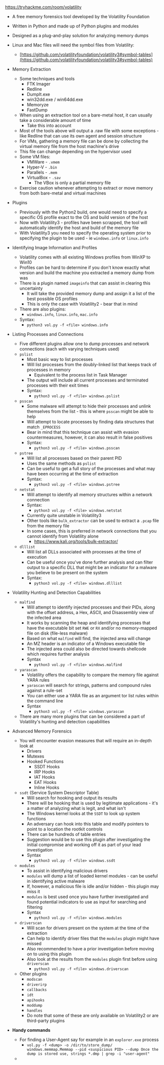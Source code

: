 https://tryhackme.com/room/volatility
- A free memory forensics tool developed by the Volatility Foundation
- Written in Python and made up of Python plugins and modules
- Designed as a plug-and-play solution for analyzing memory dumps

- Linux and Mac files will need the symbol files from Volatility:
	- [https://github.com/volatilityfoundation/volatility3#symbol-tables](https://github.com/volatilityfoundation/volatility3#symbol-tables)

- Memory Extraction
	- Some techniques and tools
		- FTK Imager
		- Redline
		- DumpIt.exe
		- win32dd.exe / win64dd.exe
		- Memoryze
		- FastDump
	- When using an extraction tool on a bare-metal host, it can usually take a considerable amount of time
		- Take this into account
	- Most of the tools above will output a .raw file with some exceptions - like Redline that can use its own agent and session structure
	- For VMs, gathering a memory file can be done by collecting the virtual memory file from the host machine's drive
	- This file can change depending on the hypervisor used
	- Some VM files:
		- VMWare - `.vmem`
		- Hyper-V - `.bin`
		- Parallels - `.mem`
		- VirtualBox - `.sav`
			- The VBox is only a partial memory file
	- Exercise caution whenever attempting to extract or move memory from both bare-metal and virtual machines

- Plugins
	- Previously with the Python2 build, one would need to specify a specific OS profile exact to the OS and build version of the host
	- Now with Volatility3 - profiles have been scrapped, the tool will automatically identify the host and build of the memory file
	- With Volatility3 you need to specify the operating system prior to specifying the plugin to be used - ie `windows.info` or `linux.info`

- Identifying Image Information and Profiles
	- Volatility comes with all existing Windows profiles from WinXP to Win10
	- Profiles can be hard to determine if you don't know exactly what version and build the machine you extracted a memory dump from was
	- There is a plugin named `imageinfo` that can assist in clearing this uncertainty
		- It will take the provided memory dump and assign it a list of the best possible OS profiles
		- This is only the case with Volatility2 - bear that in mind
	- There are also plugins:
		- `windows.info`, `linux.info`, `mac.info` 
	- Syntax:
		- `python3 vol.py -f <file> windows.info`

- Listing Processes and Connections
	- Five different plugins allow one to dump processes and network connections (each with varying techniques used) 
	- `pslist`
		- Most basic way to list processes
		- Will list processes from the doubly-linked list that keeps track of processes in memory
			- Equivalent to the process list in Task Manager
		- The output will include all current processes and terminated processes with their exit times
		- Syntax:
			- `python3 vol.py -f <file> windows.pslist`
	- `psscan`
		- Some malware will attempt to hide their processes and unlink themselves from the list - this is where `psscan` might be able to help
		- Will attempt to locate processes by finding data structures that match `_EPROCESS`
		- Bear in mind that this technique can assist with evasion countermeasures, however, it can also result in false positives
		- Syntax:
			- `python3 vol.py -f <file> windows.psscan`
	- `pstree`
		- Will list all processes based on their parent PID
		- Uses the same methods as `pslist`
		- Can be useful to get a full story of the processes and what may have been occurring at the time of extraction
		- Syntax:
			- `python3 vol.py -f <file> windows.pstree`
	- `netstat`
		- Will attempt to identify all memory structures within a network connection
		- Syntax:
			- `python3 vol.py -f <file> windows.netstat`
		- Currently quite unstable in Volatility3
		- Other tools like `bulk_extractor` can be used to extract a `.pcap` file from the memory file
		- In some cases, this is preferred in network connections that you cannot identify from Volatility alone
			- https://www.kali.org/tools/bulk-extractor/
	- `dlllist`
		- Will list all DLLs associated with processes at the time of execution
		- Can be useful once you've done further analysis and can filter output to a specific DLL that might be an indicator for a malware you believe to be present on the system
		- Syntax:
			- `python3 vol.py -f <file> windows.dlllist`

- Volatility Hunting and Detection Capabilities
	- `malfind`
		- Will attempt to identify injected processes and their PIDs, along with the offset address, a Hex, ASCII, and Disassembly view of the infected area
		- It works by scanning the heap and identifying processes that have the executable bit set `RWE` or `RX` and/or no memory-mapped file on disk (file-less malware)
		- Based on what `malfind` will find, the injected area will change
		- An MZ header is an indicator of a Windows executable file
		- The injected area could also be directed towards shellcode which requires further analysis
		- Syntax
			- `python3 vol.py -f <file> windows.malfind`
	- `yarascan`
		- Volatility offers the capability to compare the memory file against YARA rules
		- `yarascan` will search for strings, patterns and compound rules against a rule-set
		- You can either use a YARA file as an argument tor list rules within the command line
		- Syntax
			- `python3 vol.py -f <file> windows.yarascan`
	- There are many more plugins that can be considered a part of Volatility's hunting and detection capabilities

- Advanced Memory Forensics
	- You will encounter evasion measures that will require an in-depth look at
		- Drivers
		- Mutexes
		- Hooked Functions
			- SSDT Hooks
			- IRP Hooks
			- IAT Hooks
			- EAT Hooks
			- Inline Hooks
	- `ssdt` (Service System Descriptor Table)
		- Will search for hooking and output its results
		- There will be hooking that is used by legitimate applications - it's a matter of analyzing what is legit, and what isn't
		- The Windows kernel looks at the `SSDT` to look up system functions
		- An adversary can hook into this table and modify pointers to point to a location the rootkit controls
		- There can be hundreds of table entries
		- Suggestion would be to use this plugin after investigating the initial compromise and working off it as part of your lead investigation
		- Syntax
			- `python3 vol.py -f <file> windows.ssdt`
	- `modules`
		- To assist in identifying malicious drivers
		- `modules` will dump a list of loaded kernel modules - can be useful in identifying active malware
		- If, however, a malicious file is idle and/or hidden - this plugin may miss it
		- `modules` is best used once you have further investigated and found potential indicators to use as input for searching and filtering
		- Syntax
			- `python3 vol.py -f <file> windows.modules`
	- `driverscan`
		- Will scan for drivers present on the system at the time of the extraction
		- Can help to identify driver files that the `modules` plugin might have missed
		- Also recommended to have a prior investigation before moving on to using this plugin
		- Also look at the results from the `modules` plugin first before using `driverscan`
			- `python3 vol.py -f <file> windows.driverscan`
	- Other plugins
		- `modscan`
		- `driverirp`
		- `callbacks`
		- `idt`
		- `apihooks`
		- `moddump`
		- `handles`
		- Do note that some of these are only available on Volatility2 or are third-party plugins

- **Handy commands**
	- For finding a User-Agent say for example in an `explorer.exe` process
		- `vol.py -f <dump> -o /dir/to/store_dump/ windows.memmap.Memmap --pid <suspicious PID> --dump Once the dump is stored use, strings *.dmp | grep -i "user-agent"`
	- 